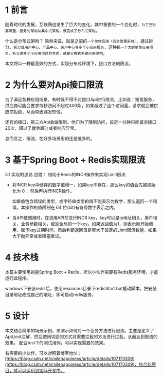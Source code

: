 # 1 前言
随着时代的发展，互联网也发生了巨大的变化。其中重要的一个变化时，`为了应对高流量，服务的架构从集中式架构，演变成了分布式架构`。

什么是分布式架构？
简单来说，就是之前的`一个单体应用（后台管理系统）`，通过拆分，`拆分成用户中心、产品中心、客户中心等多个小应用服务`，这种`把一个大的单体应用项目，拆分成多个小应用项目的方式，就是分布式系统应用架构`。

本文将以一种最高效的方式，实现分布式环境下，接口方法的限流。

# 2 为什么要对Api接口限流
为了满足各种应用场景，有时候不得不对接口Api进行限流。比如说：短信服务，供应商可能会要求每秒访问不超过400条，如果超过了这个访问量，请求就会被供应商拒绝，从而导致漏发短信。

还有的接口，第三方Api会做限制，他们为了限制访问，设定一分钟只能请求接口20次，超过了就会超时或者响应异常。

总而言之，限流，在好多场景用的还是挺多的。

# 3 基于Spring Boot + Redis实现限流
3.1 实现的思路
思路： 借助于Redis的INCR操作来实现Limit限流

* 将INCR key中储存的数字值增一，如果key不存在，那么key的值会先被初始化为 0 ，然后再执行INCR操作。

    如果值包含错误的类型，或字符串类型的值不能表示为数字，那么返回一个错误，本操作的值限制在 64 位(bit)有符号数字表示之内。

* 当API被调用时，在调用API前进行INCR key，key可以是ip地址相关，用户相关，业务参数相关，或是全局的一个key。如果返回值为1，则表示刚开始调用，赋予key过期时间，然后判断返回值是否大于设定的Limit限流数量，如果大于抛异常或者阻塞重试。

# 4 技术栈
本篇主要使用的是Spring Boot + Redis，所以小伙伴需要有Redis服务环境，才能运行此程序。

windows下安装redis后，使用resources目录下redisStart.bat启动脚本，把安装目录地址改成自己的地址，即可启动redis服务。

# 5 设计
本文结合简单的场景示例，来演示如何对一个业务方法进行限流。主要是定义了ApiLimit注解，然后使用切面的方式对需要拦截的方法进行拦截，从而达到限流的效果。
配合test下的测试用例，可以实现需要的效果。

有需要的小伙伴，可以对照着博客地址：[https://blog.csdn.net/smilehappiness/article/details/107170309](https://blog.csdn.net/smilehappiness/article/details/107170309)，结合此项目，就可以运用到实际开发中。